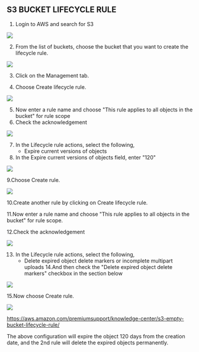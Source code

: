 ## S3 BUCKET LIFECYCLE RULE

1. Login to AWS and search for S3

<img src="https://i.ibb.co/Jjc3NGt/s3-1.png">

2. From the list of buckets, choose the bucket that you want to create the lifecycle rule.

<img src="https://i.ibb.co/cQK73cr/s3-2.png">

3. Click on the Management tab.

4. Choose Create lifecycle rule.

<img src="https://i.ibb.co/26mpvGg/s3-3.jpg">

5. Now enter a rule name and choose "This rule applies to all objects in the bucket" for rule scope
6. Check the acknowledgement

<img src="https://i.ibb.co/1mDTM4j/s3-4.png">

7. In the Lifecycle rule actions, select the following,
	- Expire current versions of objects
8. In the Expire current versions of objects field, enter "120"

<img src="https://i.ibb.co/FgtqczG/s3-5.png">

9.Choose Create rule.

<img src="https://i.ibb.co/pzhcZGd/s3-6.png">

10.Create another rule by clicking on Create lifecycle rule.

11.Now enter a rule name and choose "This rule applies to all objects in the bucket" for rule scope.

12.Check the acknowledgement
 
<img src="https://i.ibb.co/1mDTM4j/s3-4.png">

13. In the Lifecycle rule actions, select the following,
	- Delete expired object delete markers or incomplete multipart uploads
14.And then check the "Delete expired object delete markers" checkbox in the section below
 
<img src="https://i.ibb.co/Sy39S7m/s3-8.png">

15.Now choose Create rule.

<img src="https://i.ibb.co/7SdvX9v/s3-9.png">

https://aws.amazon.com/premiumsupport/knowledge-center/s3-empty-bucket-lifecycle-rule/

The above configuration will expire the object 120 days from the creation date, and the 2nd rule will delete the expired objects permanently.
